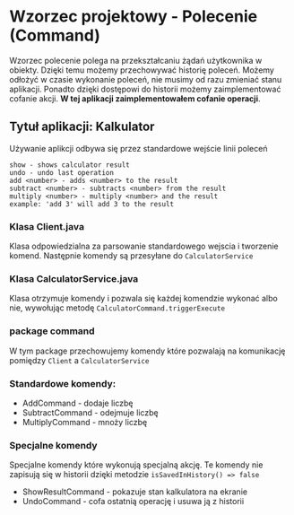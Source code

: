 # Wzorzec projektowy - Polecenie (Command)

Wzorzec polecenie polega na przekształcaniu żądań użytkownika w obiekty.
Dzięki temu możemy przechowywać historię poleceń. Możemy odłożyć w czasie
wykonanie poleceń, nie musimy od razu zmieniać stanu aplikacji. Ponadto dzięki
dostępowi do historii możemy zaimplementować cofanie akcji. **W tej aplikacji
zaimplementowałem cofanie operacji**.

## Tytuł aplikacji: Kalkulator

Używanie aplikcji odbywa się przez standardowe wejście linii poleceń

    show - shows calculator result
    undo - undo last operation
    add <number> - adds <number> to the result
    subtract <number> - subtracts <number> from the result
    multiply <number> - multiply <number> and the result
    example: 'add 3' will add 3 to the result

### Klasa Client.java

Klasa odpowiedzialna za parsowanie standardowego wejscia i tworzenie komend.
Następnie komendy są przesyłane do `CalculatorService`

### Klasa CalculatorService.java

Klasa otrzymuje komendy i pozwala się każdej komendzie wykonać albo nie,
wywołując metodę `CalculatorCommand.triggerExecute`

### package command

W tym package przechowujemy komendy które pozwalają na komunikację pomiędzy
`Client` a `CalculatorService`

### Standardowe komendy:

 - AddCommand - dodaje liczbę
 - SubtractCommand - odejmuje liczbę
 - MultiplyCommand - mnoży liczbę

### Specjalne komendy

Specjalne komendy które wykonują specjalną akcję. Te komendy nie zapisują
się w historii dzięki metodzie `isSavedInHistory() => false`

 - ShowResultCommand - pokazuje stan kalkulatora na ekranie
 - UndoCommand - cofa ostatnią operację i usuwa ją z historii




